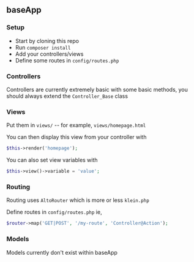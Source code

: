 ## baseApp

### Setup

- Start by cloning this repo
- Run `composer install`
- Add  your controllers/views
- Define some routes in `config/routes.php`

### Controllers

Controllers are currently extremely basic with some basic methods, you should always extend the `Controller_Base` class

### Views

Put them in `views/` -- for example, `views/homepage.html`

You can then display this view from your controller with 
```php
$this->render('homepage');
```
You can also set view variables with
```php
$this->view()->variable = 'value';
```

### Routing

Routing uses `AltoRouter` which is more or less `klein.php` 

Define routes in `config/routes.php` ie, 
```php
$router->map('GET|POST', '/my-route', 'Controller@Action');
```

### Models

Models currently don't exist within baseApp
